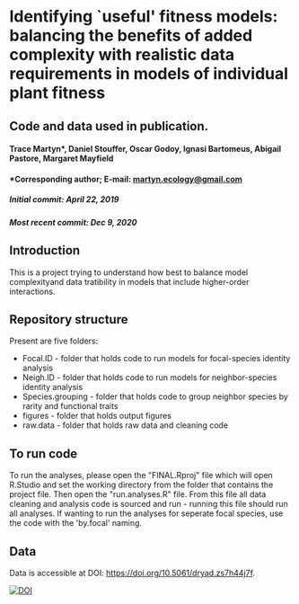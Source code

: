 # Identifying `useful' fitness models: balancing the benefits of added complexity with realistic data requirements in models of individual plant fitness
## Code and data used in publication.
#### Trace Martyn*, Daniel Stouffer, Oscar Godoy, Ignasi Bartomeus, Abigail Pastore, Margaret Mayfield
#### *Corresponding author; E-mail: martyn.ecology@gmail.com
##### Initial commit: April 22, 2019
##### Most recent commit: Dec 9, 2020

## Introduction

This is a project trying to understand how best to balance model complexityand data tratibility in models that include higher-order interactions.

## Repository structure

Present are five folders:
 - Focal.ID - folder that holds code to run models for focal-species identity analysis
 - Neigh.ID - folder that holds code to run models for neighbor-species identity analysis
 - Species.grouping - folder that holds code to group neighbor species by rarity and functional traits
 - figures - folder that holds output figures
 - raw.data - folder that holds raw data and cleaning code

## To run code

To run the analyses, please open the "FINAL.Rproj" file which will open R.Studio and set the working directory from the folder that contains the project file. Then open the "run.analyses.R" file. From this file all data cleaning and analysis code is sourced and run - running this file should run all analyses. If wanting to run the analyses for seperate focal species, use the code with the 'by.focal' naming.

## Data 

Data is accessible at DOI: https://doi.org/10.5061/dryad.zs7h44j7f.



[![DOI](https://zenodo.org/badge/182592357.svg)](https://zenodo.org/badge/latestdoi/182592357)
